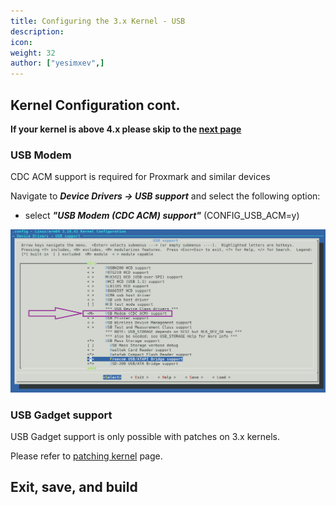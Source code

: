 ```yaml
---
title: Configuring the 3.x Kernel - USB
description:
icon:
weight: 32
author: ["yesimxev",]
---
```


## Kernel Configuration cont.

**If your kernel is above 4.x please skip to the [next page](/docs/nethunter/nethunter-kernel-7-config-6/)**

### USB Modem

CDC ACM support is required for Proxmark and similar devices

Navigate to ***Device Drivers -> USB support*** and select the following option:

- select ***"USB Modem (CDC ACM) support"***
  (CONFIG_USB_ACM=y)

![](nh-kernel-270-usb-1.png)

### USB Gadget support

USB Gadget support is only possible with patches on 3.x kernels.

Please refer to [patching kernel](/docs/nethunter/nethunter-kernel-1-patching/) page.

## Exit, save, and build
